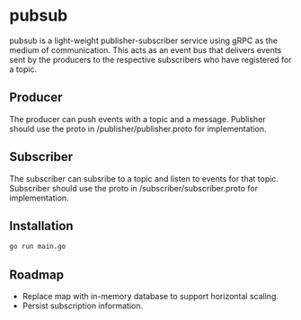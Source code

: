 # pubsub

pubsub is a light-weight publisher-subscriber service using gRPC as the medium of communication. This acts as an event bus that delivers events sent by the producers to the respective subscribers who have registered for a topic.

## Producer
The producer can push events with a topic and a message. Publisher should use the proto in /publisher/publisher.proto for implementation.

## Subscriber
The subscriber can subsribe to a topic and listen to events for that topic. Subscriber should use the proto in /subscriber/subscriber.proto for implementation.

## Installation 
```sh
go run main.go
```

## Roadmap
- Replace map with in-memory database to support horizontal scaling.
- Persist subscription information.

